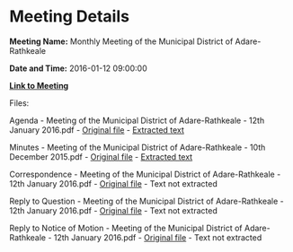 # Meeting Details

**Meeting Name:** Monthly Meeting of the Municipal District of Adare-Rathkeale

**Date and Time:** 2016-01-12 09:00:00

**[Link to Meeting](https://www.limerick.ie/council/whats-on/monthly-meeting-municipal-district-adare-rathkeale-21)**

Files: 

Agenda - Meeting of the Municipal District of Adare-Rathkeale - 12th January 2016.pdf - [Original file](https://www.limerick.ie/sites/default/files/media/documents/2017-06/Agenda%20-%20Meeting%20of%20the%20Municipal%20District%20of%20Adare-Rathkeale%20-%2012th%20January%202016.pdf) - [Extracted text](./Agenda%20-%20Meeting%20of%20the%20Municipal%20District%20of%20Adare-Rathkeale%20-%2012th%20January%202016.md)

Minutes - Meeting of the Municipal District of Adare-Rathkeale - 10th December 2015.pdf - [Original file](https://www.limerick.ie/sites/default/files/media/documents/2017-06/Minutes%20-%20Meeting%20of%20the%20Municipal%20District%20of%20Adare-Rathkeale%20-%2010th%20December%202015.pdf) - [Extracted text](./Minutes%20-%20Meeting%20of%20the%20Municipal%20District%20of%20Adare-Rathkeale%20-%2010th%20December%202015.md)

Correspondence - Meeting of the Municipal District of Adare-Rathkeale - 12th January 2016.pdf - [Original file](https://www.limerick.ie/sites/default/files/media/documents/2017-06/Correspondence%20-%20Meeting%20of%20the%20Municipal%20District%20of%20Adare-Rathkeale%20-%2012th%20January%202016.pdf) - Text not extracted

Reply to Question - Meeting of the Municipal District of Adare-Rathkeale - 12th January 2016.pdf - [Original file](https://www.limerick.ie/sites/default/files/media/documents/2017-06/Reply%20to%20Question%20-%20Meeting%20of%20the%20Municipal%20District%20of%20Adare-Rathkeale%20-%2012th%20January%202016.pdf) - Text not extracted

Reply to Notice of Motion - Meeting of the Municipal District of Adare-Rathkeale - 12th January 2016.pdf - [Original file](https://www.limerick.ie/sites/default/files/media/documents/2017-06/Reply%20to%20Notice%20of%20Motion%20-%20Meeting%20of%20the%20Municipal%20District%20of%20Adare-Rathkeale%20-%2012th%20January%202016.pdf) - Text not extracted


